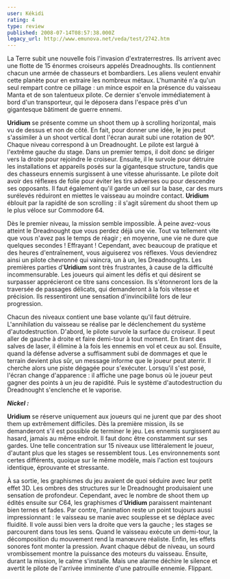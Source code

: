 ```yaml
---
user: Kékidi
rating: 4
type: review
published: 2008-07-14T08:57:38.000Z
legacy_url: http://www.emunova.net/veda/test/2742.htm
---
```

La Terre subit une nouvelle fois l'invasion d'extraterrestres. Ils arrivent avec une flotte de 15 énormes croiseurs appelés Dreadnoughts. Ils contiennent chacun une armée de chasseurs et bombardiers. Les aliens veulent envahir cette planète pour en extraire les nombreux métaux. L'humanité n'a qu'un seul rempart contre ce pillage : un mince espoir en la présence du vaisseau Manta et de son talentueux pilote. Ce dernier s'envole immédiatement à bord d'un transporteur, qui le déposera dans l'espace près d'un gigantesque bâtiment de guerre ennemi.  

  

**Uridium** se présente comme un shoot them up à scrolling horizontal, mais vu de dessus et non de côté. En fait, pour donner une idée, le jeu peut s'assimiler à un shoot vertical dont l'écran aurait subi une rotation de 90°. Chaque niveau correspond à un Dreadnought. Le pilote est largué à l'extrême gauche du stage. Dans un premier temps, il doit donc se diriger vers la droite pour rejoindre le croiseur. Ensuite, il le survole pour détruire les installations et appareils posés sur la gigantesque structure, tandis que des chasseurs ennemis surgissent à une vitesse ahurissante. Le pilote doit avoir des réflexes de folie pour éviter les tirs adverses ou pour descendre ses opposants. Il faut également qu'il garde un œil sur la base, car des murs surélevés réduiront en miettes le vaisseau au moindre contact. **Uridium** éblouit par la rapidité de son scrolling : il s'agit sûrement du shoot them up le plus véloce sur Commodore 64\.  

  

Dès le premier niveau, la mission semble impossible. À peine avez-vous atteint le Dreadnought que vous perdez déjà une vie. Tout va tellement vite que vous n'avez pas le temps de réagir ; en moyenne, une vie ne dure que quelques secondes ! Effrayant ! Cependant, avec beaucoup de pratique et des heures d'entraînement, vous aiguiserez vos réflexes. Vous deviendrez ainsi un pilote chevronné qui vaincra, un à un, les Dreadnoughts. Les premières parties d'**Uridium** sont très frustrantes, à cause de la difficulté incommensurable. Les joueurs qui aiment les défis et qui désirent se surpasser apprécieront ce titre sans concession. Ils s'étonneront lors de la traversée de passages délicats, qui demanderont à la fois vitesse et précision. Ils ressentiront une sensation d'invincibilité lors de leur progression.  

  

Chacun des niveaux contient une base volante qu'il faut détruire. L'annihilation du vaisseau se réalise par le déclenchement du système d'autodestruction. D'abord, le pilote survole la surface du croiseur. Il peut aller de gauche à droite et faire demi-tour à tout moment. En tirant des salves de laser, il élimine à la fois les ennemis en vol et ceux au sol. Ensuite, quand la défense adverse a suffisamment subi de dommages et que le terrain devient plus sûr, un message informe que le joueur peut aterrir. Il cherche alors une piste dégagée pour s'exécuter. Lorsqu'il s'est posé, l'écran change d'apparence : il affiche une page bonus où le joueur peut gagner des points à un jeu de rapidité. Puis le système d'autodestruction du Dreadnought s'enclenche et le vaporise.  

  

**_Nickel :_**  

**Uridium** se réserve uniquement aux joueurs qui ne jurent que par des shoot them up extrêmement difficiles. Dès la première mission, ils se demanderont s'il est possible de terminer le jeu. Les ennemis surgissent au hasard, jamais au même endroit. Il faut donc être constamment sur ses gardes. Une telle concentration sur 15 niveaux use littéralement le joueur, d'autant plus que les stages se ressemblent tous. Les environnements sont certes différents, quoique sur le même modèle, mais l'action est toujours identique, éprouvante et stressante.  

  

À sa sortie, les graphismes du jeu avaient de quoi séduire avec leur petit effet 3D. Les ombres des structures sur le Dreadnought produisaient une sensation de profondeur. Cependant, avec le nombre de shoot them up édités ensuite sur C64, les graphismes d'**Uridium** paraissent maintenant bien ternes et fades. Par contre, l'animation reste un point toujours aussi impressionnant : le vaisseau se manie avec souplesse et se déplace avec fluidité. Il vole aussi bien vers la droite que vers la gauche ; les stages se parcourent dans tous les sens. Quand le vaisseau exécute un demi-tour, la décomposition du mouvement rend la manœuvre réaliste. Enfin, les effets sonores font monter la pression. Avant chaque début de niveau, un sourd vrombissement montre la puissance des moteurs du vaisseau. Ensuite, durant la mission, le calme s'installe. Mais une alarme déchire le silence et avertit le pilote de l'arrivée imminente d'une patrouille ennemie. Flippant.